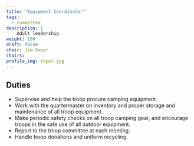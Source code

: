 ```yaml
---
title: "Equipment Coordinator"
tags:
  - committee
description: |
    Adult leadership
weight: 100
draft: false
chair: Jim Roper
chairs:
profile_img: roper.jpg
---
```


## Duties

- Supervise and help the troop procure camping equipment.
- Work with the quartermaster on inventory and proper storage and maintenance
of all troop equipment.
- Make periodic safety checks on all troop camping gear, and encourage troops in
the safe use of all outdoor equipment.
- Report to the troop committee at each meeting.
- Handle troop donations and uniform recycling.

